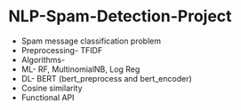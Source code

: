# NLP-Spam-Detection-Project

- Spam message classification problem
- Preprocessing- TFIDF
- Algorithms- 
- ML- RF, MultinomialNB, Log Reg
- DL- BERT (bert_preprocess and bert_encoder)
- Cosine similarity
- Functional API

